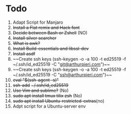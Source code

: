 # Todo

1. Adapt Script for Manjaro
2. ~~Install a Flat remix and Hack font~~
3. ~~Decide between Bash or Zshell~~ (NO)
4. ~~Install silver searcher~~
5. ~~What is awk?~~
6. ~~Install Build-essentials and libssl-dev~~
7. ~~Install asdf~~
8. ~~Create ssh keys (ssh-keygen -o -a 100 -t ed25519 -f ~/.ssh/id_ed25519 -C "git@arthurpieri.com")~~
9. ~~Create ssh keys (ssh-keygen -o -a 100 -t ed25519 -f ~/.ssh/id_ed25519 -C "ssh@arthurpieri.com")~~
10. ~~eval "$(ssh-agent -s)"~~
11. ~~ssh-add~~ ~~~/.ssh/id_ed25519~~
12. ~~Use Vim and sublime?~~ (No)
13. ~~sudo apt install tmux tilix zsh~~ (No)
14. ~~sudo apt install Ubuntu-restricted-extras~~(no)
15. Adpt script for a Ubuntu-server env